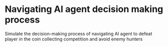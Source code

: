 # Navigating AI agent decision making process
Simulate the decision-making process of navigating AI agent to defeat player in the coin collecting competition and avoid enemy hunters 
